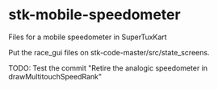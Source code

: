 # stk-mobile-speedometer
Files for a mobile speedometer in SuperTuxKart 

Put the race_gui files on stk-code-master/src/state_screens.

TODO: Test the commit "Retire the analogic speedometer in drawMultitouchSpeedRank"
